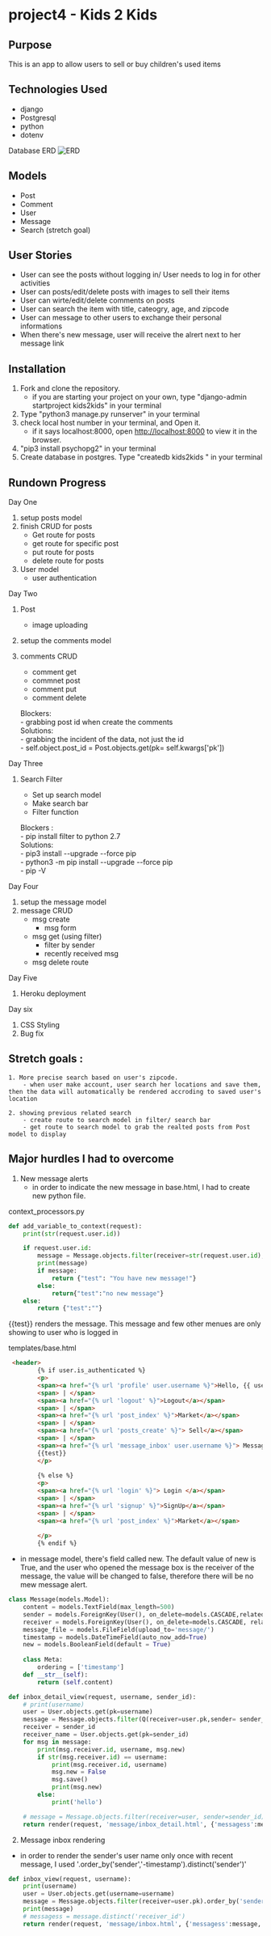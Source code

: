 # project4 - Kids 2 Kids

## Purpose
This is an app to allow users to sell or buy children's used items

## Technologies Used
- django
- Postgresql
- python
- dotenv


Database ERD
![ERD](./main_app/static/image/kids2kids_erd.png)

## Models 
- Post
- Comment
- User
- Message
- Search (stretch goal)

## User Stories
- User can see the posts without logging in/ User needs to log in for other activities
- User can posts/edit/delete posts with images to sell their items
- User can wirte/edit/delete comments on posts
- User can search the item with title, cateogry, age, and zipcode
- User can message to other users to exchange their personal informations
- When there's new message, user will receive the alrert next to her message link

## Installation 
1. Fork and clone the repository.
    - if you are starting your project on your own, type "django-admin startproject kids2kids" in your terminal 
3. Type "python3 manage.py runserver" in your terminal 
4. check local host number in your terminal, and Open it.
    - if it says localhost:8000, open [http://localhost:8000](http://localhost:8000) to view it in the browser.
5. "pip3 install psychopg2" in your terminal
6. Create database in postgres. Type "createdb kids2kids " in your terminal 




## Rundown Progress 

Day One 
1. setup posts model 
2. finish CRUD for posts  
    - Get route for posts 
    - get route for specific post
    - put route for posts
    - delete route for posts 
3. User model 
    - user authentication

Day Two
1. Post 
    - image uploading 
3. setup the comments model 
4. comments CRUD
    - comment get 
    - commnet post 
    - comment put 
    - comment delete <br>
    
    Blockers: <br>
        - grabbing post id when create the comments <br>
    Solutions: <br>
        - grabbing the incident of the data, not just the id <br>
        - self.object.post_id = Post.objects.get(pk= self.kwargs['pk']) 


Day Three

1. Search Filter
    - Set up search model 
    - Make search bar 
    - Filter function <br>

    Blockers : <br>
        - pip install filter to python 2.7<br>
    Solutions: <br>
        - pip3 install --upgrade --force pip<br>
        - python3 -m pip install --upgrade --force pip<br>
        - pip -V<br>

Day Four

1. setup the message model
2. message CRUD 
    - msg create
        - msg form 
    - msg get (using filter) 
        - filter by sender 
        - recently received msg 
    - msg delete route


Day Five
1. Heroku deployment

Day six
1. CSS Styling 
2. Bug fix 


## Stretch goals : 

    1. More precise search based on user's zipcode. 
        - when user make account, user search her locations and save them, then the data will automatically be rendered accroding to saved user's location
        
    2. showing previous related search 
        - create route to search model in filter/ search bar
        - get route to search model to grab the realted posts from Post model to display 

## Major hurdles I had to overcome 

1. New message alerts
    - in order to indicate the new message in base.html, I had to create new python file. 

context_processors.py
```python
def add_variable_to_context(request):
    print(str(request.user.id))

    if request.user.id:
        message = Message.objects.filter(receiver=str(request.user.id), new=True) 
        print(message)
        if message:
            return {"test": "You have new message!"}
        else:
            return{"test":"no new message"}
    else:
        return {"test":""}
```

{{test}} renders the message. This message and few other menues are only showing to user who is logged in 

templates/base.html
```html
 <header>
        {% if user.is_authenticated %}
        <p>
        <span><a href="{% url 'profile' user.username %}">Hello, {{ user.username }}!</a></span>
        <span> | </span>
        <span><a href="{% url 'logout' %}">Logout</a></span>
        <span> | </span>
        <span><a href="{% url 'post_index' %}">Market</a></span>
        <span> | </span>
        <span><a href="{% url 'posts_create' %}"> Sell</a></span>
        <span> | </span>
        <span><a href="{% url 'message_inbox' user.username %}"> Message </a></span>
        {{test}}
        </p>
       
        {% else %} 
        <p>
        <span><a href="{% url 'login' %}"> Login </a></span>
        <span> | </span>
        <span><a href="{% url 'signup' %}">SignUp</a></span>
        <span> | </span>
        <span><a href="{% url 'post_index' %}">Market</a></span>
        
        </p>
        {% endif %}
```
- in message model, there's field called new. 
The default value of new is True, and the user who opened the message box is the receiver of the message, the value will be changed to false, therefore there will be no mew message alert. 

``` python
class Message(models.Model):
    content = models.TextField(max_length=500)
    sender = models.ForeignKey(User(), on_delete=models.CASCADE,related_name="sender")
    receiver = models.ForeignKey(User(), on_delete=models.CASCADE, related_name="receiver")
    message_file = models.FileField(upload_to='message/')
    timestamp = models.DateTimeField(auto_now_add=True)
    new = models.BooleanField(default = True)
    
    class Meta:
        ordering = ['timestamp']
    def __str__(self):
        return (self.content)
```

``` python
def inbox_detail_view(request, username, sender_id):
    # print(username)
    user = User.objects.get(pk=username)
    message = Message.objects.filter(Q(receiver=user.pk,sender= sender_id)| Q(receiver= sender_id, sender=user.pk)).order_by('timestamp') 
    receiver = sender_id
    receiver_name = User.objects.get(pk=sender_id)
    for msg in message:
        print(msg.receiver.id, username, msg.new)
        if str(msg.receiver.id) == username:
            print(msg.receiver.id, username)
            msg.new = False
            msg.save()
            print(msg.new)
        else:
            print('hello')

    # message = Message.objects.filter(receiver=user, sender=sender_id)
    return render(request, 'message/inbox_detail.html', {'messagess':message, 'user':user, 'receiver':receiver, 'receiver_name':receiver_name})
```

2. Message inbox rendering 
- in order to render the sender's user name only once with recent message, I used '.order_by('sender','-timestamp').distinct('sender')'

``` python
def inbox_view(request, username):
    print(username)
    user = User.objects.get(username=username)
    message = Message.objects.filter(receiver=user.pk).order_by('sender','-timestamp').distinct('sender')
    print(message)
    # messagess = message.distinct('receiver_id')
    return render(request, 'message/inbox.html', {'messagess':message, 'user':user })
```
